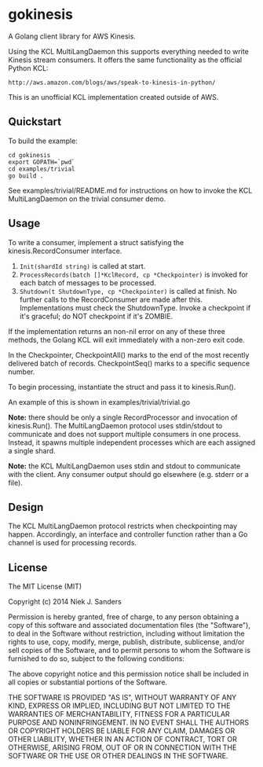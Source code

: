 gokinesis
=========
A Golang client library for AWS Kinesis.

Using the KCL MultiLangDaemon this supports everything needed to write Kinesis
stream consumers.  It offers the same functionality as the official Python KCL:

    http://aws.amazon.com/blogs/aws/speak-to-kinesis-in-python/

This is an unofficial KCL implementation created outside of AWS.


## Quickstart
To build the example:

    cd gokinesis
    export GOPATH=`pwd`
    cd examples/trivial
    go build .

See examples/trivial/README.md for instructions on how to invoke the KCL
MultiLangDaemon on the trivial consumer demo.


## Usage
To write a consumer, implement a struct satisfying the kinesis.RecordConsumer
interface.

1. ``Init(shardId string)`` is called at start.
2. ``ProcessRecords(batch []*KclRecord, cp *Checkpointer)`` is invoked for each
   batch of messages to be processed.
3. ``Shutdown(t ShutdownType, cp *Checkpointer)`` is called at finish.  No
   further calls to the RecordConsumer are made after this.  Implementations
   must check the ShutdownType.  Invoke a checkpoint if it's graceful; do NOT
   checkpoint if it's ZOMBIE.

If the implementation returns an non-nil error on any of these three methods,
the Golang KCL will exit immediately with a non-zero exit code.

In the Checkpointer, CheckpointAll() marks to the end of the most recently
delivered batch of records.  CheckpointSeq() marks to a specific sequence
number.

To begin processing, instantiate the struct and pass it to kinesis.Run().

An example of this is shown in examples/trivial/trivial.go

**Note:** there should be only a single RecordProcessor and invocation of
kinesis.Run().  The MultiLangDaemon protocol uses stdin/stdout to communicate
and does not support multiple consumers in one process.  Instead, it spawns
multiple independent processes which are each assigned a single shard.

**Note:** the KCL MultiLangDaemon uses stdin and stdout to communicate with the
client.  Any consumer output should go elsewhere (e.g. stderr or a file).


## Design
The KCL MultiLangDaemon protocol restricts when checkpointing may happen.
Accordingly, an interface and controller function rather than a Go channel is
used for processing records.


## License
The MIT License (MIT)

Copyright (c) 2014 Niek J. Sanders

Permission is hereby granted, free of charge, to any person obtaining a copy of
this software and associated documentation files (the "Software"), to deal in
the Software without restriction, including without limitation the rights to
use, copy, modify, merge, publish, distribute, sublicense, and/or sell copies of
the Software, and to permit persons to whom the Software is furnished to do so,
subject to the following conditions:

The above copyright notice and this permission notice shall be included in all
copies or substantial portions of the Software.

THE SOFTWARE IS PROVIDED "AS IS", WITHOUT WARRANTY OF ANY KIND, EXPRESS OR
IMPLIED, INCLUDING BUT NOT LIMITED TO THE WARRANTIES OF MERCHANTABILITY, FITNESS
FOR A PARTICULAR PURPOSE AND NONINFRINGEMENT. IN NO EVENT SHALL THE AUTHORS OR
COPYRIGHT HOLDERS BE LIABLE FOR ANY CLAIM, DAMAGES OR OTHER LIABILITY, WHETHER
IN AN ACTION OF CONTRACT, TORT OR OTHERWISE, ARISING FROM, OUT OF OR IN
CONNECTION WITH THE SOFTWARE OR THE USE OR OTHER DEALINGS IN THE SOFTWARE.
